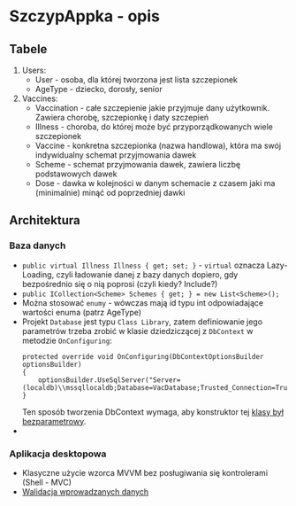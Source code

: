 # SzczypAppka - opis

## Tabele

1. Users:
    * User - osoba, dla której tworzona jest lista szczepionek
    * AgeType - dziecko, dorosły, senior
2. Vaccines:
    * Vaccination - całe szczepienie jakie przyjmuje dany użytkownik. Zawiera chorobę, szczepionkę i daty szczepień
    * Illness - choroba, do której może być przyporządkowanych wiele szczepionek
    * Vaccine - konkretna szczepionka (nazwa handlowa), która ma swój indywidualny schemat przyjmowania dawek
    * Scheme - schemat przyjmowania dawek, zawiera liczbę podstawowych dawek
    * Dose - dawka w kolejności w danym schemacie z czasem jaki ma (minimalnie) minąć od poprzedniej dawki



## Architektura

### Baza danych

* `public virtual Illness Illness { get; set; }` - `virtual` oznacza Lazy-Loading, czyli ładowanie danej z bazy danych dopiero, gdy bezpośrednio się o nią poprosi (czyli kiedy? Include?)
* `public ICollection<Scheme> Schemes { get; } = new List<Scheme>();`
* Można stosować `enumy` - wówczas mają id typu int odpowiadające wartości enuma (patrz AgeType)
* Projekt `Database` jest typu `Class Library`, zatem definiowanie jego parametrów trzeba zrobić w klasie dziedziczącej z `DbContext` w metodzie `OnConfiguring`:
    ```
    protected override void OnConfiguring(DbContextOptionsBuilder optionsBuilder)
	{
		optionsBuilder.UseSqlServer("Server=(localdb)\\mssqllocaldb;Database=VacDatabase;Trusted_Connection=True;MultipleActiveResultSets=true;");
	}
    ```
    Ten sposób tworzenia DbContext wymaga, aby konstruktor tej [klasy był bezparametrowy][link1].
* 


### Aplikacja desktopowa

* Klasyczne użycie wzorca MVVM bez posługiwania się kontrolerami (Shell - MVC)
* [Walidacja wprowadzanych danych][link2]












[link1]: https://learn.microsoft.com/en-us/ef/core/cli/dbcontext-creation?tabs=dotnet-core-cli
[link2]: https://learn.microsoft.com/en-us/dotnet/architecture/maui/validation?source=recommendations
